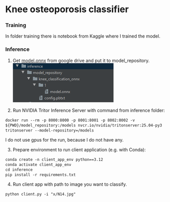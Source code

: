 # Knee osteoporosis classifier
### Training
In folder training there is notebook from Kaggle where I trained the model.

### Inference

1. Get [model.onnx](https://drive.google.com/file/d/18oLiOQUbupw9GeNUEGh0SU9_HwPSbNtZ/view?usp=sharing
) from google drive and put it to model_repository.
![model_repository](img/model_repository.PNG)

2. Run NVIDIA Tritor Inference Server with command from inference folder:
```
docker run --rm -p 8000:8000 -p 8001:8001 -p 8002:8002 -v ${PWD}/model_repository:/models nvcr.io/nvidia/tritonserver:25.04-py3 tritonserver --model-repository=/models
```
I do not use gpus for the run, because I do not have any. 

3. Prepare environment to run client application (e.g. with Conda):
```commandline
conda create -n client_app_env python==3.12
conda activate client_app_env
cd inference
pip install -r requirements.txt
```
4. Run client app with path to image you want to classify.
```commandline
python client.py -i "x/N14.jpg"
```